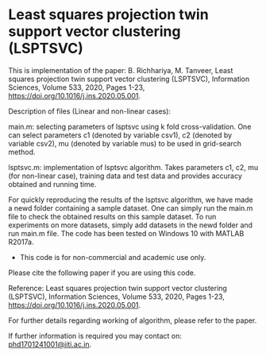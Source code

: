# Least squares projection twin support vector clustering (LSPTSVC)

This is implementation of the paper: B. Richhariya, M. Tanveer,
Least squares projection twin support vector clustering (LSPTSVC), Information Sciences, Volume 533, 2020, Pages 1-23, https://doi.org/10.1016/j.ins.2020.05.001.

Description of files (Linear and non-linear cases):

main.m: selecting parameters of lsptsvc using k fold cross-validation. One can select parameters c1 (denoted by variable csv1), c2 (denoted by variable csv2), mu (denoted by variable mus) to be used in grid-search method.

lsptsvc.m: implementation of lsptsvc algorithm. Takes parameters c1, c2, mu (for non-linear case), training data and test data and provides accuracy obtained and running time.

For quickly reproducing the results of the lsptsvc algorithm, we have made a newd folder containing a sample dataset. One can simply run the main.m file to check the obtained results on this sample dataset. To run experiments on more datasets, simply add datasets in the newd folder and run main.m file. The code has been tested on Windows 10 with MATLAB R2017a.

* This code is for non-commercial and academic use only.

Please cite the following paper if you are using this code.

Reference: Least squares projection twin support vector clustering (LSPTSVC), Information Sciences, Volume 533, 2020, Pages 1-23, https://doi.org/10.1016/j.ins.2020.05.001.

For further details regarding working of algorithm, please refer to the paper.

If further information is required you may contact on: phd1701241001@iiti.ac.in.
